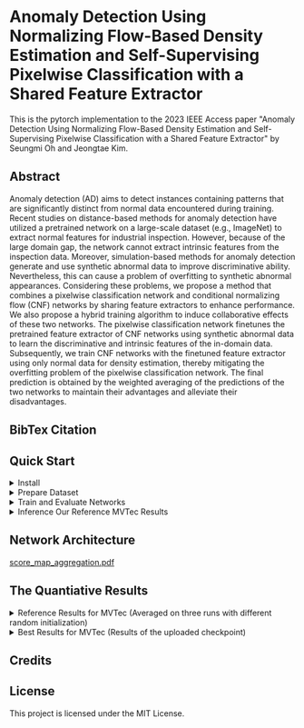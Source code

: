 # Anomaly Detection Using Normalizing Flow-Based Density Estimation and Self-Supervising Pixelwise Classification with a Shared Feature Extractor
This is the pytorch implementation to the 2023 IEEE Access paper "Anomaly Detection Using Normalizing Flow-Based Density Estimation and Self-Supervising Pixelwise Classification with a Shared Feature Extractor" by Seungmi Oh and Jeongtae Kim.

## Abstract
Anomaly detection (AD) aims to detect instances containing patterns that are significantly distinct from normal data encountered during training. Recent studies on distance-based methods for anomaly detection have utilized a pretrained network on a large-scale dataset (e.g., ImageNet) to extract normal features for industrial inspection. However, because of the large domain gap, the network cannot extract intrinsic features from the inspection data. Moreover, simulation-based methods for anomaly detection generate and use synthetic abnormal data to improve discriminative ability. Nevertheless, this can cause a problem of overfitting to synthetic abnormal appearances. Considering these problems, we propose a method that combines a pixelwise classification network and conditional normalizing flow (CNF) networks by sharing feature extractors to enhance performance. We also propose a hybrid training algorithm to induce collaborative effects of these two networks. The pixelwise classification network finetunes the pretrained feature extractor of CNF networks using synthetic abnormal data to learn the discriminative and intrinsic features of the in-domain data. Subsequently, we train CNF networks with the finetuned feature extractor using only normal data for density estimation, thereby mitigating the overfitting problem of the pixelwise classification network. The final prediction is obtained by the weighted averaging of the predictions of the two networks to maintain their advantages and alleviate their disadvantages.

## BibTex Citation

## Quick Start
<details>
<summary>
Install
</summary>
  
    git clone https://github.com/SeungMi-OH/2023_Access.git 
    cd 2023_Access
    python3 -m pip install -U -r requirements.txt
   
</details>

<details>
<summary>
Prepare Dataset
</summary>
  
- We used [MVTec AD]<https://www.mvtec.com/company/research/datasets/mvtec-ad/> dataset to train and inference networks for anomaly detection and localization for quality inspection in Industry.
- We also generated synthetic defect data using the [DTD]<https://www.robots.ox.ac.uk/~vgg/data/dtd/> dataset to finetune a feature extractor of CNF networks by training the pixel-wise classification network.  
- Using the command below, you can automatically download MVTecAD dataset and DTD dataset at the parent directory of the project directory.
- Also, the command generates and saves a synthetic defect validation dataset at the parent directory of the project directory. 
  
      bash run_scripts/construct_dataset.sh
    
</details>


<details>
<summary>
Train and Evaluate Networks 
</summary>
  
- Train and evaluate our network and CFlow-AD for all categories  
    
      bash run_scripts/train_eval_total.sh
      
- Train and evaluate our network and CFlow-AD by selecting class_name (ex. bottle)
    
      bash run_scripts/mvtec/bottle/train_eval_total.sh

</details>

<details>
<summary>
Inference Our Reference MVTec Results
</summary>
  
- Download checkpoints

- We trained every models three times with random initialization to avoid over-estimation by each model. 

- Among three experimental results, we seleced the best results for each category and uploaded the models at the google drive.

- You can download checkpoints of the models using the command below. 
    
      bash run_scripts/download_best_models.sh
      
- Evaluate the best models of the proposed method and CFlow-AD for all categories and parse results
    
      bash run_scripts/eval_best_models.sh
      
- Evaluate the best models of the proposed method and CFlow-AD by selecting class_name (ex. bottle)
    
      bash run_scripts/mvtec/bottle/eval_best_models.sh

</details>


## Network Architecture

[score_map_aggregation.pdf](https://github.com/SeungMi-OH/2023_Access/files/13712237/score_map_aggregation.pdf)

## The Quantiative Results
<details>
<summary>
Reference Results for MVTec (Averaged on three runs with different random initialization)
</summary>
  
| Category   \  Metric | Img AUROC | Pix AUROC |  Pix AUPR |   AUPRO   |
|----------------------|:---------:|:---------:|:---------:|:---------:|
|        Bottle        |   99.89   |   99.12   |   88.06   |   96.60   |
|         Cable        |   96.09   |   97.33   |   59.66   |   93.38   |
|        Capsule       |   98.56   |   99.21   |   58.48   |   95.49   |
|        Carpet        |   99.44   |   99.42   |   78.65   |   97.95   |
|         Grid         |   99.78   |   99.11   |   53.97   |   96.59   |
|       Hazelnut       |   96.55   |   99.21   |   79.25   |   97.92   |
|        Leather       |   100.00  |   99.79   |   78.09   |   99.49   |
|       Metal Nut      |   98.22   |   97.89   |   84.12   |   95.84   |
|         Pill         |   97.70   |   98.93   |   85.35   |   96.90   |
|         Screw        |   94.52   |   99.04   |   52.43   |   95.38   |
|         Tile         |   99.31   |   99.21   |   93.07   |   96.71   |
|      Toothbrush      |   94.07   |   98.45   |   45.87   |   89.67   |
|      Transistor      |   98.51   |   95.17   |   62.22   |   89.53   |
|         Wood         |   99.68   |   97.54   |   81.06   |   96.33   |
|        Zipper        |   99.10   |   99.39   |   81.08   |   97.55   |
|      **Average**     | **98.09** | **98.59** | **72.09** | **95.69** |
  
</details>

<details>
<summary>
Best Results for MVTec (Results of the uploaded checkpoint)
</summary>
  
| Category   \  Metric | Img AUROC | Pix AUROC |  Pix AUPR |   AUPRO   |
|----------------------|:---------:|:---------:|:---------:|:---------:|
| Bottle               |   100.00  |   99.24   |   89.93   |   97.00   |
| Cable                |   99.54   |   97.25   |   58.59   |   93.26   |
| Capsule              |   98.96   |   99.28   |   61.03   |   95.69   |
| Carpet               |   99.72   |   99.44   |   79.56   |   98.09   |
| Grid                 |   100.00  |   99.14   |   58.44   |   96.91   |
| Hazelnut             |   99.79   |   99.22   |   79.63   |   97.94   |
| Leather              |   100.00  |   99.81   |   81.22   |   99.55   |
| Metal Nut            |   98.58   |   98.36   |   87.90   |   96.32   |
| Pill                 |   97.41   |   99.07   |   88.10   |   96.65   |
| Screw                |   95.35   |   99.05   |   53.01   |   95.36   |
| Tile                 |   100.00  |   99.33   |   94.42   |   97.22   |
| Toothbrush           |   98.89   |   98.50   |   49.79   |   90.42   |
| Transistor           |   98.75   |   95.92   |   64.52   |   90.31   |
| Wood                 |   99.82   |   97.68   |   81.80   |   96.40   |
| Zipper               |   99.74   |   99.41   |   81.62   |   97.66   |
| **Average**          | **99.10** | **98.71** | **73.97** | **95.92** |

</details>


## Credits


## License

This project is licensed under the MIT License.


